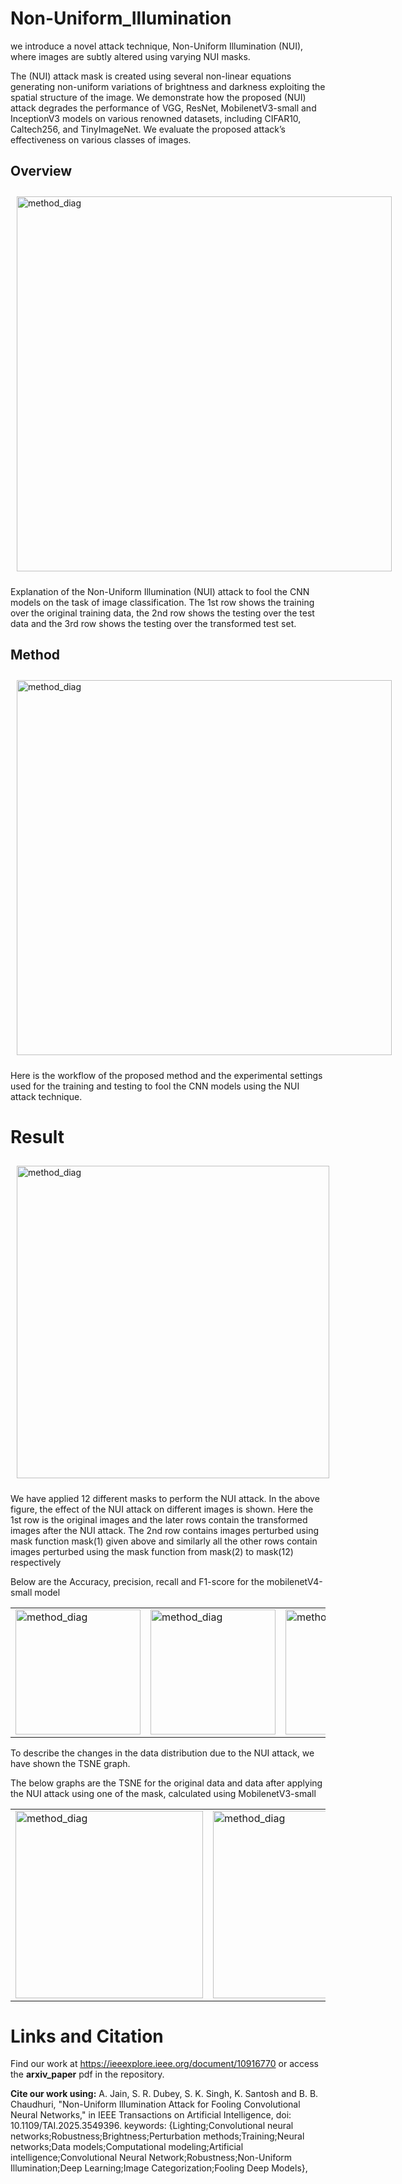 # Non-Uniform_Illumination
we introduce a novel attack technique, Non-Uniform Illumination (NUI), where images are subtly altered using varying NUI masks.

The (NUI) attack mask is created using several non-linear equations generating non-uniform variations of brightness and darkness exploiting the spatial structure of the image. We demonstrate how the proposed (NUI) attack degrades the performance of VGG, ResNet, MobilenetV3-small and InceptionV3 models on various renowned datasets, including CIFAR10, Caltech256, and TinyImageNet. We evaluate the proposed attack’s effectiveness on various classes of images.

## Overview

<div style="display: flex; justify-content: space-around; flex-wrap: nowrap;">

  <div style="padding: 10px;">
    <img src="https://github.com/Akshayjain97/Non-Uniform_Illumination/assets/131511513/88e2d850-58ed-4991-9cb8-fd345143db02" alt="method_diag" width="600"/>
  </div>
</div>


Explanation of the Non-Uniform Illumination
(NUI) attack to fool the CNN models on the task
of image classification. The 1st row shows the training over
the original training data, the 2nd row shows the testing over
the test data and the 3rd row shows the testing over the
transformed test set.

## Method
<div style="display: flex; justify-content: space-around; flex-wrap: nowrap;">

  <div style="padding: 10px;">
    <img src="https://github.com/Akshayjain97/Non-Uniform_Illumination/assets/131511513/6a57b512-ff1a-4610-b689-c35155d572d0" alt="method_diag" width="600"/>
  </div>
</div>

Here is the workflow of the proposed method and the experimental settings used for the training and testing to fool
the CNN models using the NUI attack technique.

# Result

<div style="display: flex; justify-content: space-around; flex-wrap: nowrap;">

  <div style="padding: 10px;">
    <img src="https://github.com/Akshayjain97/Non-Uniform_Illumination/assets/131511513/310ca582-851d-43fe-b242-2f3c7c7ed26a" alt="method_diag" width="500"/>
  </div>
</div>

We have applied 12 different masks to perform the NUI attack. In the above figure, the effect of the NUI attack on different images is shown. Here the 1st row is the original images and the later rows
contain the transformed images after the NUI attack. The 2nd row contains images perturbed using mask function mask(1)
given above and similarly all the other rows contain images perturbed using the mask function from mask(2) to mask(12)
respectively

Below are the Accuracy, precision, recall and F1-score for the mobilenetV4-small model



<table>
  <tr>
    <td><img src="https://github.com/Akshayjain97/Non-Uniform_Illumination/assets/131511513/5f9a9098-c81a-412c-a72c-22c2aba41625" alt="method_diag" width="200"/></td>
    <td><img src="https://github.com/Akshayjain97/Non-Uniform_Illumination/assets/131511513/834f466a-ffe0-4b7f-91f8-de57fea9abf6" alt="method_diag" width="200"/></td>
    <td><img src="https://github.com/Akshayjain97/Non-Uniform_Illumination/assets/131511513/dd4f9700-f8c4-4771-84c5-8eff78acbbfe" alt="method_diag" width="200"/></td>
    <td><img src="https://github.com/Akshayjain97/Non-Uniform_Illumination/assets/131511513/bd2ae9b9-b1e1-4636-a96f-10e5899da84c" alt="method_diag" width="200"/></td>

  </tr>
</table>

To describe the changes in the data distribution due to the NUI attack, we have shown the TSNE graph.

The below graphs are the TSNE for the original data and data after applying the NUI attack using one of the mask, calculated using MobilenetV3-small

<table>
  <tr>
    <td><img src="https://github.com/Akshayjain97/Non-Uniform_Illumination/assets/131511513/13e5a5eb-998d-4289-8c82-edff67f6780b" alt="method_diag" width="300"/></td>
    <td><img src="https://github.com/Akshayjain97/Non-Uniform_Illumination/assets/131511513/8670105e-5808-4726-b670-854a51c2a238" alt="method_diag" width="300"/></td>

  </tr>
</table>

# Links and Citation
Find our work at https://ieeexplore.ieee.org/document/10916770 or access the **arxiv_paper** pdf in the repository.

**Cite our work using:**
A. Jain, S. R. Dubey, S. K. Singh, K. Santosh and B. B. Chaudhuri, "Non-Uniform Illumination Attack for Fooling Convolutional Neural Networks," in IEEE Transactions on Artificial Intelligence, doi: 10.1109/TAI.2025.3549396.
keywords: {Lighting;Convolutional neural networks;Robustness;Brightness;Perturbation methods;Training;Neural networks;Data models;Computational modeling;Artificial intelligence;Convolutional Neural Network;Robustness;Non-Uniform Illumination;Deep Learning;Image Categorization;Fooling Deep Models},


